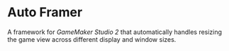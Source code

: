 # Auto Framer

A framework for *GameMaker Studio 2* that automatically handles resizing the game view across different display and window sizes.